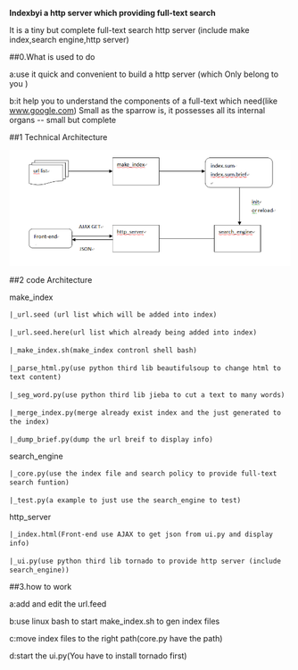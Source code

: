 __Indexbyi a http server which providing full-text search__

It is a tiny but complete full-text search http server (include make index,search engine,http server)

##0.What is used to do 

a:use it quick and convenient to build a http server (which Only belong to you ) 

b:it help you to understand the components of a full-text which need(like www.google.com)
Small as the sparrow is, it possesses all its internal organs -- small but complete

##1 Technical Architecture

![major model architecture](https://github.com/dodng/indexbyi/blob/master/doc/indexbyi.png)

##2 code Architecture

make_index

	|_url.seed (url list which will be added into index)
	
	|_url.seed.here(url list which already being added into index)
	
	|_make_index.sh(make_index contronl shell bash)
	
	|_parse_html.py(use python third lib beautifulsoup to change html to text content)
	
	|_seg_word.py(use python third lib jieba to cut a text to many words)
	
	|_merge_index.py(merge already exist index and the just generated to the index)
	
	|_dump_brief.py(dump the url breif to display info)
	
search_engine

	|_core.py(use the index file and search policy to provide full-text search funtion)
	
	|_test.py(a example to just use the search_engine to test)
	
http_server

	|_index.html(Front-end use AJAX to get json from ui.py and display info)
	
	|_ui.py(use python third lib tornado to provide http server (include search_engine))
	
	
##3.how to work

a:add and edit the url.feed

b:use linux bash to start make_index.sh to gen index files

c:move index files to the right path(core.py have the path)

d:start the ui.py(You have to install tornado first)
